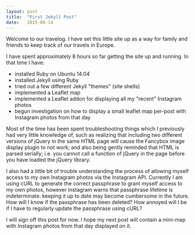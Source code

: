 ```yaml
---
layout: post
title:  "First Jekyll Post"
date:   2015-06-14
---
```


<!-- intro - will be put on main page -->

Welcome to our travelog. I have set this little site up as a way for family and friends to keep track of our travels in Europe.

I have spent approximately 8 hours so far getting the site up and running. In that time I have:

* installed Ruby on Ubuntu 14.04
* installed Jekyll using Ruby
* tried out a few different Jekyll "themes" (site shells)
* implemented a Leaflet map
* implemented a Leaflet addon for displaying all my "recent" Instagram photos
* begun investigation on how to display a small leaflet map per-post with Instagram photos from that day

Most of the time has been spent troubleshooting things which I previously had very little knowledge of, such as realizing that including two different versions of jQuery in the same HTML page will cause the Fancybox image display plugin to not work; and also being gently reminded that HTML is parsed serially; i.e. you cannot call a function of jQuery in the page before you have loaded the jQuery library.

I also had a little bit of trouble understanding the process of allowing myself access to my own Instagram photos via the Instagram API. Currently I am using cURL to generate the correct passphrase to grant myself access to my own photos, however Instagram warns that passphrase lifetime is indeterminate: keeping it up to date may become cumbersome in the future. How will I know if the passphrase has been deleted? How annoyed will I be if I have to regularly update the passphrase using cURL?

I will sign off this post for now. I hope my next post will contain a mini-map with Instagram photos from that day displayed on it.

<!-- write pararaphs as required -->

<!-- insert a picture - probably hosted elsewhere though... -->
<img src="{{ '/assets/img/touring.jpg' | prepend: site.baseurl }}" alt=""> 

<!-- more paragraphs -->
